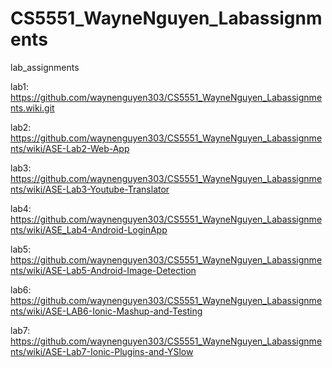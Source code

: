 # CS5551_WayneNguyen_Labassignments
lab_assignments

lab1: https://github.com/waynenguyen303/CS5551_WayneNguyen_Labassignments.wiki.git

lab2: https://github.com/waynenguyen303/CS5551_WayneNguyen_Labassignments/wiki/ASE-Lab2-Web-App

lab3: https://github.com/waynenguyen303/CS5551_WayneNguyen_Labassignments/wiki/ASE-Lab3-Youtube-Translator

lab4: https://github.com/waynenguyen303/CS5551_WayneNguyen_Labassignments/wiki/ASE_Lab4-Android-LoginApp

lab5: https://github.com/waynenguyen303/CS5551_WayneNguyen_Labassignments/wiki/ASE-Lab5-Android-Image-Detection

lab6: https://github.com/waynenguyen303/CS5551_WayneNguyen_Labassignments/wiki/ASE-LAB6-Ionic-Mashup-and-Testing

lab7: https://github.com/waynenguyen303/CS5551_WayneNguyen_Labassignments/wiki/ASE-Lab7-Ionic-Plugins-and-YSlow